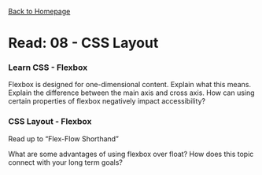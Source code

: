 [Back to Homepage](https://alysondorfman.github.io/reading-notes/)

# Read: 08 - CSS Layout

### Learn CSS - Flexbox

Flexbox is designed for one-dimensional content. Explain what this means.
Explain the difference between the main axis and cross axis.
How can using certain properties of flexbox negatively impact accessibility?

### CSS Layout - Flexbox

Read up to “Flex-Flow Shorthand”

What are some advantages of using flexbox over float?
How does this topic connect with your long term goals?